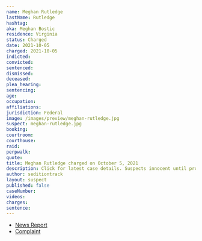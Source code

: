 ```yaml
---
name: Meghan Rutledge
lastName: Rutledge
hashtag:
aka: Meghan Bostic
residence: Virginia
status: Charged
date: 2021-10-05
charged: 2021-10-05
indicted:
convicted:
sentenced:
dismissed:
deceased:
plea_hearing:
sentencing:
age:
occupation:
affiliations:
jurisdiction: Federal
image: /images/preview/meghan-rutledge.jpg
suspect: meghan-rutledge.jpg
booking:
courtroom:
courthouse:
raid:
perpwalk:
quote:
title: Meghan Rutledge charged on October 5, 2021
description: Click for latest case details. Suspects innocent until proven guilty.
author: seditiontrack
layout: suspect
published: false
caseNumber:
videos:
charges:
sentence:
---
```


- [News Report](https://www.13newsnow.com/article/news/crime/virginia-beach-woman-father-accused-us-capitol-riot-january-6/291-a4b9d125-e63b-414d-8a2a-2bd153af1bae)
- [Complaint](https://extremism.gwu.edu/sites/g/files/zaxdzs2191/f/Meghan%20Rutledge%20and%20William%20Bostic%20Jr%20Criminal%20Complaint.pdf)
